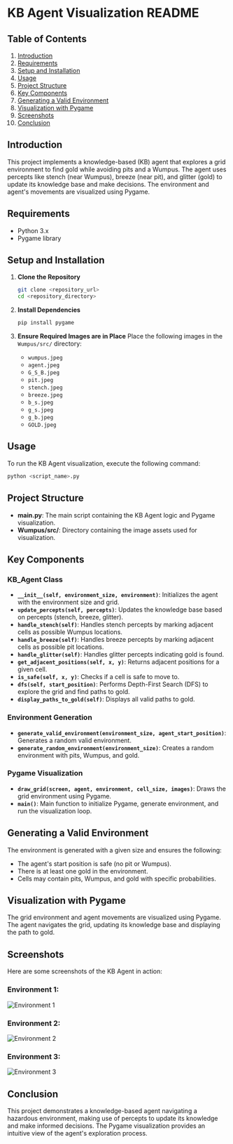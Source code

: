 # KB Agent Visualization README

## Table of Contents
1. [Introduction](#introduction)
2. [Requirements](#requirements)
3. [Setup and Installation](#setup-and-installation)
4. [Usage](#usage)
5. [Project Structure](#project-structure)
6. [Key Components](#key-components)
7. [Generating a Valid Environment](#generating-a-valid-environment)
8. [Visualization with Pygame](#visualization-with-pygame)
9. [Screenshots](#screenshots)
10. [Conclusion](#conclusion)

## Introduction
This project implements a knowledge-based (KB) agent that explores a grid environment to find gold while avoiding pits and a Wumpus. The agent uses percepts like stench (near Wumpus), breeze (near pit), and glitter (gold) to update its knowledge base and make decisions. The environment and agent's movements are visualized using Pygame.

## Requirements
- Python 3.x
- Pygame library

## Setup and Installation

1. **Clone the Repository**
    ```bash
    git clone <repository_url>
    cd <repository_directory>
    ```

2. **Install Dependencies**
    ```bash
    pip install pygame
    ```

3. **Ensure Required Images are in Place**
    Place the following images in the `Wumpus/src/` directory:
    - `wumpus.jpeg`
    - `agent.jpeg`
    - `G_S_B.jpeg`
    - `pit.jpeg`
    - `stench.jpeg`
    - `breeze.jpeg`
    - `b_s.jpeg`
    - `g_s.jpeg`
    - `g_b.jpeg`
    - `GOLD.jpeg`

## Usage
To run the KB Agent visualization, execute the following command:
```bash
python <script_name>.py
```

## Project Structure
- **main.py**: The main script containing the KB Agent logic and Pygame visualization.
- **Wumpus/src/**: Directory containing the image assets used for visualization.

## Key Components

### KB_Agent Class
- **`__init__(self, environment_size, environment)`**: Initializes the agent with the environment size and grid.
- **`update_percepts(self, percepts)`**: Updates the knowledge base based on percepts (stench, breeze, glitter).
- **`handle_stench(self)`**: Handles stench percepts by marking adjacent cells as possible Wumpus locations.
- **`handle_breeze(self)`**: Handles breeze percepts by marking adjacent cells as possible pit locations.
- **`handle_glitter(self)`**: Handles glitter percepts indicating gold is found.
- **`get_adjacent_positions(self, x, y)`**: Returns adjacent positions for a given cell.
- **`is_safe(self, x, y)`**: Checks if a cell is safe to move to.
- **`dfs(self, start_position)`**: Performs Depth-First Search (DFS) to explore the grid and find paths to gold.
- **`display_paths_to_gold(self)`**: Displays all valid paths to gold.

### Environment Generation
- **`generate_valid_environment(environment_size, agent_start_position)`**: Generates a random valid environment.
- **`generate_random_environment(environment_size)`**: Creates a random environment with pits, Wumpus, and gold.

### Pygame Visualization
- **`draw_grid(screen, agent, environment, cell_size, images)`**: Draws the grid environment using Pygame.
- **`main()`**: Main function to initialize Pygame, generate environment, and run the visualization loop.

## Generating a Valid Environment
The environment is generated with a given size and ensures the following:
- The agent's start position is safe (no pit or Wumpus).
- There is at least one gold in the environment.
- Cells may contain pits, Wumpus, and gold with specific probabilities.

## Visualization with Pygame
The grid environment and agent movements are visualized using Pygame. The agent navigates the grid, updating its knowledge base and displaying the path to gold.

## Screenshots
Here are some screenshots of the KB Agent in action:

### Environment 1:
![Environment 1](https://github.com/Bilal-Ahmad102/Wumpus/blob/main/src/ScreenShots/Screenshot%20from%202024-06-16%2011-24-24.png)

###  Environment 2:
![Environment 2](https://github.com/Bilal-Ahmad102/Wumpus/blob/main/src/ScreenShots/Screenshot%20from%202024-06-16%2011-24-37.png)

###  Environment 3:
![Environment 3](https://github.com/Bilal-Ahmad102/Wumpus/blob/main/src/ScreenShots/Screenshot%20from%202024-06-16%2011-24-37.png)

## Conclusion
This project demonstrates a knowledge-based agent navigating a hazardous environment, making use of percepts to update its knowledge and make informed decisions. The Pygame visualization provides an intuitive view of the agent's exploration process.
